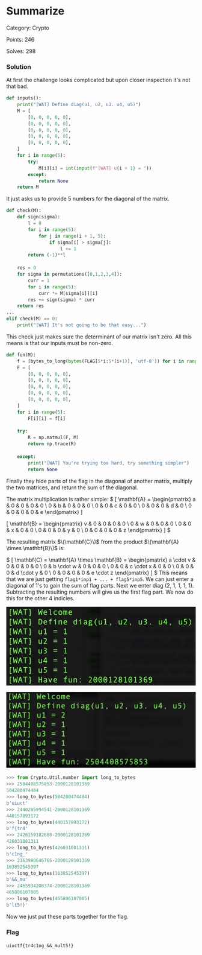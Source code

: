 # Summarize
Category: Crypto

Points: 246

Solves: 298

### Solution

At first the challenge looks complicated but upon closer inspection it's not that bad.
```py
def inputs():
    print("[WAT] Define diag(u1, u2, u3. u4, u5)")
    M = [
        [0, 0, 0, 0, 0],
        [0, 0, 0, 0, 0],
        [0, 0, 0, 0, 0],
        [0, 0, 0, 0, 0],
        [0, 0, 0, 0, 0],
    ]
    for i in range(5):
        try:
            M[i][i] = int(input(f"[WAT] u{i + 1} = "))
        except:
            return None
    return M
```

It just asks us to provide 5 numbers for the diagonal of the matrix.
```py
def check(M):
    def sign(sigma):
        l = 0
        for i in range(5):
            for j in range(i + 1, 5):
                if sigma[i] > sigma[j]:
                    l += 1
        return (-1)**l

    res = 0
    for sigma in permutations([0,1,2,3,4]):
        curr = 1
        for i in range(5):
            curr *= M[sigma[i]][i]
        res += sign(sigma) * curr
    return res
...
elif check(M) == 0:
    print("[WAT] It's not going to be that easy...")
```

This check just makes sure the determinant of our matrix isn't zero. All this means is that our inputs must be non-zero.

```py
def fun(M):
    f = [bytes_to_long(bytes(FLAG[5*i:5*(i+1)], 'utf-8')) for i in range(5)]
    F = [
        [0, 0, 0, 0, 0],
        [0, 0, 0, 0, 0],
        [0, 0, 0, 0, 0],
        [0, 0, 0, 0, 0],
        [0, 0, 0, 0, 0],
    ]
    for i in range(5):
        F[i][i] = f[i]

    try:
        R = np.matmul(F, M)
        return np.trace(R)

    except:
        print("[WAT] You're trying too hard, try something simpler")
        return None
```
Finally they hide parts of the flag in the diagonal of another matrix, multiply the two matrices, and return the sum of the diagonal.

The matrix multiplication is rather simple:
$
\[
\mathbf{A} = \begin{pmatrix}
a & 0 & 0 & 0 & 0 \\
0 & b & 0 & 0 & 0 \\
0 & 0 & c & 0 & 0 \\
0 & 0 & 0 & d & 0 \\
0 & 0 & 0 & 0 & e
\end{pmatrix}
\]

\[
\mathbf{B} = \begin{pmatrix}
v & 0 & 0 & 0 & 0 \\
0 & w & 0 & 0 & 0 \\
0 & 0 & x & 0 & 0 \\
0 & 0 & 0 & y & 0 \\
0 & 0 & 0 & 0 & z
\end{pmatrix}
\]
$

The resulting matrix $\(\mathbf{C}\)$ from the product $\(\mathbf{A} \times \mathbf{B}\)$ is:

$
\[
\mathbf{C} = \mathbf{A} \times \mathbf{B} = \begin{pmatrix}
a \cdot v & 0 & 0 & 0 & 0 \\
0 & b \cdot w & 0 & 0 & 0 \\
0 & 0 & c \cdot x & 0 & 0 \\
0 & 0 & 0 & d \cdot y & 0 \\
0 & 0 & 0 & 0 & e \cdot z
\end{pmatrix}
\]
$
This means that we are just getting `flag1*inp1 + ... + flag5*inp5`. We can just enter a diagonal of 1's to gain the sum of flag parts. Next we enter diag (2, 1, 1, 1, 1). Subtracting the resulting numbers will give us the first flag part. We now do this for the other 4 indicies.

![diag of 1](/images/WithoutATrace1.png)

![diag with 2](/images/WithoutATrace2.png)

```py
>>> from Crypto.Util.number import long_to_bytes
>>> 2504408575853-2000128101369
504280474484
>>> long_to_bytes(504280474484)
b'uiuct'
>>> 2440285994541-2000128101369
440157893172
>>> long_to_bytes(440157893172)
b'f{tr4'
>>> 2426159182680-2000128101369
426031081311
>>> long_to_bytes(426031081311)
b'c1ng_'
>>> 2163980646766-2000128101369
163852545397
>>> long_to_bytes(163852545397)
b'&&_mu'
>>> 2465934208374-2000128101369
465806107005
>>> long_to_bytes(465806107005)
b'lt5!}'
```

Now we just put these parts together for the flag.


### Flag

```uiuctf{tr4c1ng_&&_mult5!}```
